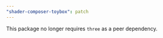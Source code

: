 ```yaml
---
"shader-composer-toybox": patch
---
```


This package no longer requires `three` as a peer dependency.
